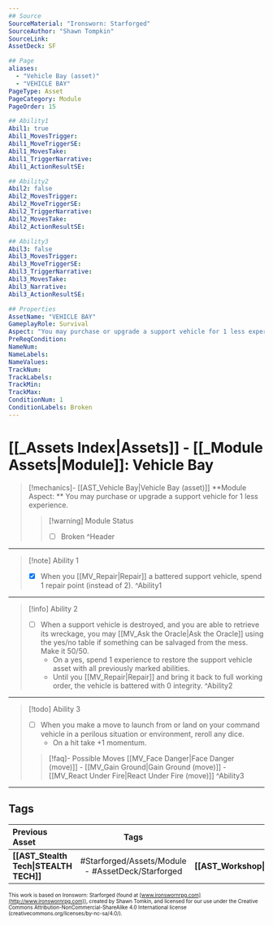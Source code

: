 ```yaml
---
## Source
SourceMaterial: "Ironsworn: Starforged"
SourceAuthor: "Shawn Tompkin"
SourceLink: 
AssetDeck: SF

## Page
aliases:
  - "Vehicle Bay (asset)"
  - "VEHICLE BAY"
PageType: Asset
PageCategory: Module
PageOrder: 15

## Ability1
Abil1: true
Abil1_MovesTrigger:
Abil1_MoveTriggerSE:
Abil1_MovesTake:
Abil1_TriggerNarrative:
Abil1_ActionResultSE:

## Ability2
Abil2: false
Abil2_MovesTrigger:
Abil2_MoveTriggerSE:
Abil2_TriggerNarrative:
Abil2_MovesTake:
Abil2_ActionResultSE:

## Ability3
Abil3: false
Abil3_MovesTrigger:
Abil3_MoveTriggerSE:
Abil3_TriggerNarrative:
Abil3_MovesTake:
Abil3_Narrative:
Abil3_ActionResultSE:

## Properties
AssetName: "VEHICLE BAY"
GameplayRole: Survival
Aspect: "You may purchase or upgrade a support vehicle for 1 less experience."
PreReqCondition: 
NameNum:
NameLabels:
NameValues:
TrackNum:
TrackLabels:
TrackMin:
TrackMax:
ConditionNum: 1
ConditionLabels: Broken
---
```

# [[_Assets Index|Assets]] - [[_Module Assets|Module]]: Vehicle Bay
> [!mechanics]- [[AST_Vehicle Bay|Vehicle Bay (asset)]]
> **Module Aspect: ** You may purchase or upgrade a support vehicle for 1 less experience.
> > [!warning] Module Status
> > - [ ] Broken ^Header
___
> [!note] Ability 1
> - [x] When you [[MV_Repair|Repair]] a battered support vehicle, spend 1 repair point (instead of 2). ^Ability1
___
> [!info] Ability 2
> - [ ] When a support vehicle is destroyed, and you are able to retrieve its wreckage, you may [[MV_Ask the Oracle|Ask the Oracle]]  using the yes/no table if something can be salvaged from the mess. Make it 50/50. 
> 	- On a yes, spend 1 experience to restore the support vehicle asset with all previously marked abilities.
> 	- Until you [[MV_Repair|Repair]] and bring it back to full working order, the vehicle is battered with 0 integrity. ^Ability2
___
> [!todo] Ability 3
> - [ ] When you make a move to launch from or land on your command vehicle in a perilous situation or environment, reroll any dice.
> 	- On a hit take +1 momentum.
> > [!faq]- Possible Moves
> > [[MV_Face Danger|Face Danger (move)]] - [[MV_Gain Ground|Gain Ground (move)]] - [[MV_React Under Fire|React Under Fire (move)]] ^Ability3
___

## Tags
| Previous Asset | Tags | Next Asset |
| :--- | :---: | ---: |
| **[[AST_Stealth Tech\|STEALTH TECH]]** | #Starforged/Assets/Module - #AssetDeck/Starforged | **[[AST_Workshop\|WORKSHOP]]** |

<font size=-2>This work is based on Ironsworn: Starforged (found at [www.ironswornrpg.com](http://www.ironswornrpg.com)), created by Shawn Tomkin, and licensed for our use under the Creative Commons Attribution-NonCommercial-ShareAlike 4.0 International license  (creativecommons.org/licenses/by-nc-sa/4.0/).</font>